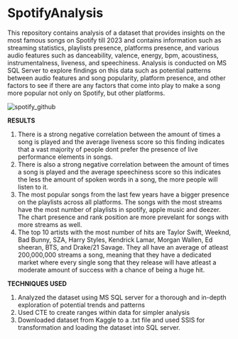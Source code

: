 # SpotifyAnalysis
This repository contains analysis of a dataset that provides insights on the most famous songs on Spotify till 2023 and contains information such as streaming statistics, playlists presence, platforms presence, and various audio features such as danceability, valence, energy, bpm, acoustiness, instrumentalness, liveness, and speechiness. Analysis is conducted on MS SQL Server to explore findings on this data such as potential patterns between audio features and song popularity, platform presence, and other factors to see if there are any factors that come into play to make a song more popular not only on Spotify, but other platforms.

![spotify_github](https://github.com/user-attachments/assets/b28a6d0c-9114-41fe-b42f-c1ad3da47eb0)

**RESULTS** 

1) There is a strong negative correlation between the amount of times a song is played and the average liveness score so this finding indicates that a vast majority of people dont prefer the presence of live performance elements in songs.
2) There is also a strong negative correlation between the amount of times a song is played and the average speechiness score so this indicates the less the amount of spoken words in a song, the more people will listen to it.
3) The most popular songs from the last few years have a bigger presence on the playlists across all platforms. The songs with the most streams have the most number of playlists in spotify, apple music and deezer. The chart presence and rank position are more prevelant for songs with more streams as well.
4) The top 10 artists with the most number of hits are Taylor Swift, Weeknd, Bad Bunny, SZA, Harry Styles, Kendrick Lamar, Morgan Wallen, Ed sheeran, BTS, and Drake/21 Savage. They all have an average of atleast 200,000,000 streams a song, meaning that they have a dedicated market where every single song that they release will have atleast a moderate amount of success with a chance of being a huge hit.

**TECHNIQUES USED**
1. Analyzed the dataset using MS SQL server for a thorough and in-depth exploration of potential trends and patterns
2. Used CTE to create ranges within data for simpler analysis
3. Downloaded dataset from Kaggle to a .txt file and used SSIS for transformation and loading the dataset into SQL server.
